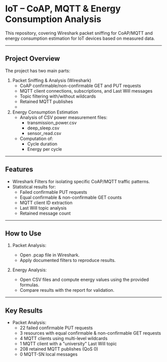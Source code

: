 # IoT – CoAP, MQTT & Energy Consumption Analysis

This repository, covering Wireshark packet sniffing for CoAP/MQTT and energy consumption estimation for IoT devices based on measured data.

---

## Project Overview
The project has two main parts:

1. Packet Sniffing & Analysis (Wireshark)
   - CoAP confirmable/non-confirmable GET and PUT requests
   - MQTT client connections, subscriptions, and Last Will messages
   - Topic filtering with/without wildcards
   - Retained MQTT publishes
   - 
2. Energy Consumption Estimation
   - Analysis of CSV power measurement files:
     - transmission_power.csv
     - deep_sleep.csv
     - sensor_read.csv
   - Computation of:
     - Cycle duration
     - Energy per cycle
---

## Features
- Wireshark Filters for isolating specific CoAP/MQTT traffic patterns.
- Statistical results for:
  - Failed confirmable PUT requests
  - Equal confirmable & non-confirmable GET counts
  - MQTT client ID extraction
  - Last Will topic analysis
  - Retained message count
---

## How to Use
1. Packet Analysis:
   - Open .pcap file in Wireshark.
   - Apply documented filters to reproduce results.

2. Energy Analysis:
   - Open CSV files and compute energy values using the provided formulas.
   - Compare results with the report for validation.
---

## Key Results
- Packet Analysis:
  - 22 failed confirmable PUT requests
  - 3 resources with equal confirmable & non-confirmable GET requests
  - 4 MQTT clients using multi-level wildcards
  - 1 MQTT client with a "university" Last Will topic
  - 208 retained MQTT publishes (QoS 0)
  - 0 MQTT-SN local messages
